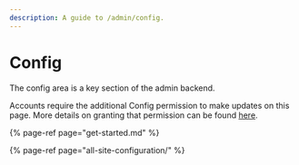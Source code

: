 ```yaml
---
description: A guide to /admin/config.
---
```


# Config

The config area is a key section of the admin backend.

Accounts require the additional Config permission to make updates on this page.  More details on granting that permission can be found [here](../users/user-roles.md#single-resource-admin). 

{% page-ref page="get-started.md" %}

{% page-ref page="all-site-configuration/" %}



